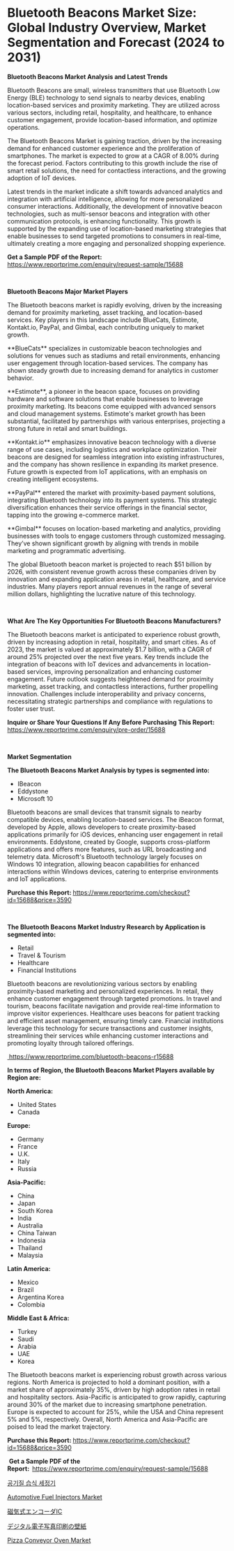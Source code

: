 <p><h1>Bluetooth Beacons Market Size: Global Industry Overview, Market Segmentation and Forecast (2024 to 2031)</h1></p><p><strong>Bluetooth Beacons Market Analysis and Latest Trends</strong></p>
<p><p>Bluetooth Beacons are small, wireless transmitters that use Bluetooth Low Energy (BLE) technology to send signals to nearby devices, enabling location-based services and proximity marketing. They are utilized across various sectors, including retail, hospitality, and healthcare, to enhance customer engagement, provide location-based information, and optimize operations.</p><p>The Bluetooth Beacons Market is gaining traction, driven by the increasing demand for enhanced customer experience and the proliferation of smartphones. The market is expected to grow at a CAGR of 8.00% during the forecast period. Factors contributing to this growth include the rise of smart retail solutions, the need for contactless interactions, and the growing adoption of IoT devices.</p><p>Latest trends in the market indicate a shift towards advanced analytics and integration with artificial intelligence, allowing for more personalized consumer interactions. Additionally, the development of innovative beacon technologies, such as multi-sensor beacons and integration with other communication protocols, is enhancing functionality. This growth is supported by the expanding use of location-based marketing strategies that enable businesses to send targeted promotions to consumers in real-time, ultimately creating a more engaging and personalized shopping experience.</p></p>
<p><strong>Get a Sample PDF of the Report:&nbsp;</strong> <a href="https://www.reportprime.com/enquiry/request-sample/15688">https://www.reportprime.com/enquiry/request-sample/15688</a></p>
<p>&nbsp;</p>
<p><strong>Bluetooth Beacons Major Market Players</strong></p>
<p><p>The Bluetooth beacons market is rapidly evolving, driven by the increasing demand for proximity marketing, asset tracking, and location-based services. Key players in this landscape include BlueCats, Estimote, Kontakt.io, PayPal, and Gimbal, each contributing uniquely to market growth.</p><p>**BlueCats** specializes in customizable beacon technologies and solutions for venues such as stadiums and retail environments, enhancing user engagement through location-based services. The company has shown steady growth due to increasing demand for analytics in customer behavior.</p><p>**Estimote**, a pioneer in the beacon space, focuses on providing hardware and software solutions that enable businesses to leverage proximity marketing. Its beacons come equipped with advanced sensors and cloud management systems. Estimote's market growth has been substantial, facilitated by partnerships with various enterprises, projecting a strong future in retail and smart buildings.</p><p>**Kontakt.io** emphasizes innovative beacon technology with a diverse range of use cases, including logistics and workplace optimization. Their beacons are designed for seamless integration into existing infrastructures, and the company has shown resilience in expanding its market presence. Future growth is expected from IoT applications, with an emphasis on creating intelligent ecosystems.</p><p>**PayPal** entered the market with proximity-based payment solutions, integrating Bluetooth technology into its payment systems. This strategic diversification enhances their service offerings in the financial sector, tapping into the growing e-commerce market.</p><p>**Gimbal** focuses on location-based marketing and analytics, providing businesses with tools to engage customers through customized messaging. They’ve shown significant growth by aligning with trends in mobile marketing and programmatic advertising.</p><p>The global Bluetooth beacon market is projected to reach $51 billion by 2026, with consistent revenue growth across these companies driven by innovation and expanding application areas in retail, healthcare, and service industries. Many players report annual revenues in the range of several million dollars, highlighting the lucrative nature of this technology.</p></p>
<p>&nbsp;</p>
<p><strong>What Are The Key Opportunities For Bluetooth Beacons Manufacturers?</strong></p>
<p><p>The Bluetooth beacons market is anticipated to experience robust growth, driven by increasing adoption in retail, hospitality, and smart cities. As of 2023, the market is valued at approximately $1.7 billion, with a CAGR of around 25% projected over the next five years. Key trends include the integration of beacons with IoT devices and advancements in location-based services, improving personalization and enhancing customer engagement. Future outlook suggests heightened demand for proximity marketing, asset tracking, and contactless interactions, further propelling innovation. Challenges include interoperability and privacy concerns, necessitating strategic partnerships and compliance with regulations to foster user trust.</p></p>
<p><strong>Inquire or Share Your Questions If Any Before Purchasing This Report:</strong> <a href="https://www.reportprime.com/enquiry/pre-order/15688">https://www.reportprime.com/enquiry/pre-order/15688</a></p>
<p>&nbsp;</p>
<p><strong>Market Segmentation</strong></p>
<p><strong>The Bluetooth Beacons Market Analysis by types is segmented into:</strong></p>
<p><ul><li>IBeacon</li><li>Eddystone</li><li>Microsoft 10</li></ul></p>
<p><p>Bluetooth beacons are small devices that transmit signals to nearby compatible devices, enabling location-based services. The iBeacon format, developed by Apple, allows developers to create proximity-based applications primarily for iOS devices, enhancing user engagement in retail environments. Eddystone, created by Google, supports cross-platform applications and offers more features, such as URL broadcasting and telemetry data. Microsoft's Bluetooth technology largely focuses on Windows 10 integration, allowing beacon capabilities for enhanced interactions within Windows devices, catering to enterprise environments and IoT applications.</p></p>
<p><strong>Purchase this Report:&nbsp;</strong><a href="https://www.reportprime.com/checkout?id=15688&price=3590">https://www.reportprime.com/checkout?id=15688&price=3590</a></p>
<p>&nbsp;</p>
<p><strong>The Bluetooth Beacons Market Industry Research by Application is segmented into:</strong></p>
<p><ul><li>Retail</li><li>Travel & Tourism</li><li>Healthcare</li><li>Financial Institutions</li></ul></p>
<p><p>Bluetooth beacons are revolutionizing various sectors by enabling proximity-based marketing and personalized experiences. In retail, they enhance customer engagement through targeted promotions. In travel and tourism, beacons facilitate navigation and provide real-time information to improve visitor experiences. Healthcare uses beacons for patient tracking and efficient asset management, ensuring timely care. Financial institutions leverage this technology for secure transactions and customer insights, streamlining their services while enhancing customer interactions and promoting loyalty through tailored offerings.</p></p>
<p><a href="https://www.reportprime.com/bluetooth-beacons-r15688">&nbsp;https://www.reportprime.com/bluetooth-beacons-r15688</a></p>
<p><strong>In terms of Region, the Bluetooth Beacons Market Players available by Region are:</strong></p>
<p>
    <p> <strong> North America: </strong>
        <ul>
            <li>United States</li>
            <li>Canada</li>
        </ul>
        </p> 
    <p> <strong> Europe: </strong>
        <ul>
            <li>Germany</li>
            <li>France</li>
            <li>U.K.</li>
            <li>Italy</li>
            <li>Russia</li>
        </ul>
        </p> 
    <p> <strong> Asia-Pacific: </strong>
        <ul>
            <li>China</li>
            <li>Japan</li>
            <li>South Korea</li>
            <li>India</li>
            <li>Australia</li>
            <li>China Taiwan</li>
            <li>Indonesia</li>
            <li>Thailand</li>
            <li>Malaysia</li>
        </ul>
        </p> 
    <p> <strong> Latin America: </strong>
        <ul>
            <li>Mexico</li>
            <li>Brazil</li>
            <li>Argentina Korea</li>
            <li>Colombia</li>
        </ul>
        </p> 
    <p> <strong> Middle East & Africa: </strong>
        <ul>
            <li>Turkey</li>
            <li>Saudi</li>
            <li>Arabia</li>
            <li>UAE</li>
            <li>Korea</li>
        </ul>
    </p>
    </p>
<p><p>The Bluetooth beacons market is experiencing robust growth across various regions. North America is projected to hold a dominant position, with a market share of approximately 35%, driven by high adoption rates in retail and hospitality sectors. Asia-Pacific is anticipated to grow rapidly, capturing around 30% of the market due to increasing smartphone penetration. Europe is expected to account for 25%, while the USA and China represent 5% and 5%, respectively. Overall, North America and Asia-Pacific are poised to lead the market trajectory.</p></p>
<p><strong>Purchase this Report: </strong><a href="https://www.reportprime.com/checkout?id=15688&price=3590">https://www.reportprime.com/checkout?id=15688&price=3590</a></p>
<p>&nbsp;<strong>Get a Sample PDF of the Report:&nbsp;&nbsp;</strong><a href="https://www.reportprime.com/enquiry/request-sample/15688">https://www.reportprime.com/enquiry/request-sample/15688</a></p>
<p><strong></strong></p>
<p><p><a href="https://medium.com/@samiaahmed980/%EA%B3%B5%EA%B8%B0-%EC%A7%88-%EC%8A%B5%EC%8B%9D-%EC%8A%A4%ED%81%AC%EB%9F%AC%EB%B2%84-%EC%8B%9C%EC%9E%A5-%EB%8F%99%ED%96%A5-%EB%B0%8F-%EC%84%B1%EC%9E%A5-%EC%9A%94%EC%9D%B8-%EB%B6%84%EC%84%9D%EA%B3%BC-2024%EB%85%84%EB%B6%80%ED%84%B0-2031%EB%85%84%EA%B9%8C%EC%A7%80%EC%9D%98-%EC%98%88%EC%B8%A1-4d3b7efe865e">공기질 습식 세정기</a></p><p><a href="https://issuu.com/reportprime-2/docs/automotive-fuel-injectors-market-si_b0deded7e25607">Automotive Fuel Injectors Market</a></p><p><a href="https://medium.com/@marlanamarvn/magnetic-encoder-ics-market-%E3%81%AF-%E3%82%B3%E3%82%B9%E3%83%88%E7%AE%A1%E7%90%86%E3%81%A8%E5%8A%B9%E7%8E%87%E5%90%91%E4%B8%8A%E3%82%92%E5%84%AA%E5%85%88%E3%81%97%E3%81%BE%E3%81%99-%E3%81%95%E3%82%89%E3%81%AB-%E5%A0%B1%E5%91%8A%E6%9B%B8%E3%81%AF%E5%B8%82%E5%A0%B4%E3%81%AE%E9%9C%80%E8%A6%81%E9%9D%A2%E3%81%A8%E4%BE%9B%E7%B5%A6%E9%9D%A2%E3%81%AE%E4%B8%A1%E6%96%B9%E3%82%92%E3%82%AB%E3%83%90%E3%83%BC%E3%81%97%E3%81%A6%E3%81%84%E3%81%BE%E3%81%99-magnetic-encoder-3abc17b9d7ed">磁気式エンコーダIC</a></p><p><a href="https://medium.com/@marlanamarvn/digital-electrophotographic-printing-wallpaper-e11c1b49910c">デジタル電子写真印刷の壁紙</a></p><p><a href="https://www.linkedin.com/pulse/strategic-insights-global-pizza-conveyor-oven-market-trends-jtjje?trackingId=ffCPZZc3Rm%2BVAG5VqfZ2uA%3D%3D">Pizza Conveyor Oven Market</a></p></p>